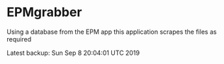 # EPMgrabber
Using a database from the EPM app this application scrapes the files as required


Latest backup: Sun Sep 8 20:04:01 UTC 2019
